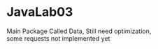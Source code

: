 # JavaLab03
 Main Package Called Data, 
 Still need optimization,  
 some requests not implemented yet
